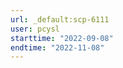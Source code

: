```yaml
---
url: _default:scp-6111
user: pcysl
starttime: "2022-09-08"
endtime: "2022-11-08"
---
```

<reserve />